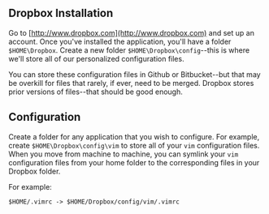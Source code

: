 ## Dropbox Installation

Go to [http://www.dropbox.com](http://www.dropbox.com) and set up an account. Once you've installed the application, you'll have a folder `$HOME\Dropbox`. Create a new folder `$HOME\Dropbox\config`--this is where we'll store all of our personalized configuration files. 

You can store these configuration files in Github or Bitbucket--but that may be overkill for files that rarely, if ever, need to be merged. Dropbox stores prior versions of files--that should be good enough.

## Configuration

Create a folder for any application that you wish to configure. For example, create `$HOME\Dropbox\config\vim` to store all of your `vim` configuration files. When you move from machine to machine, you can symlink your `vim` configuration files from your home folder to the corresponding files in your Dropbox folder.

For example:

    $HOME/.vimrc -> $HOME/Dropbox/config/vim/.vimrc
